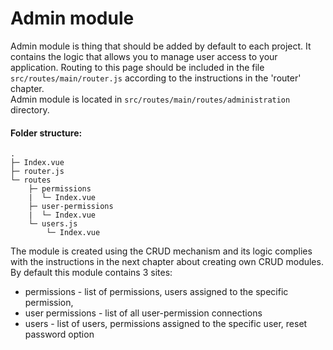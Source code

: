 # Admin module
Admin module is thing that should be added by default to each project. It contains the logic that allows you to manage user access to your application. Routing to this page should be included in the file `src/routes/main/router.js` according to the instructions in the 'router' chapter.\
Admin module is located in `src/routes/main/routes/administration` directory.

#### Folder structure:
```
.
├─ Index.vue
├─ router.js
└─ routes
    ├─ permissions
    |  └─ Index.vue
    ├─ user-permissions
    |  └─ Index.vue
    └─ users.js
        └─ Index.vue
```
The module is created using the CRUD mechanism and its logic complies with the instructions in the next chapter about creating own CRUD modules.\
By default this module contains 3 sites:
* permissions - list of permissions, users assigned to the specific permission,
* user permissions - list of all user-permission connections
* users - list of users, permissions assigned to the specific user, reset password option